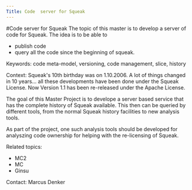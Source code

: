 ```yaml
---
Title: Code  server for Squeak
---
```

#Code  server for Squeak
The topic of this master is to develop a server of code for Squeak. The idea is to be able to 

-  publish code
-  query all the code since the beginning of squeak. 

Keywords: code meta-model, versioning, code management, slice, history

Context: Squeak's 10th birthday was on 1.10.2006. A lot of things changed in 10 years... all these developments have been done under the Squeak License. Now Version 1.1 has been re-released under the Apache License. 

The goal of this Master Project is to develope a server based service that has the complete history of Squeak available. This then can be queried  by different tools, from the normal Squeak history facilities to new analysis tools. 

As part of the project, one such analysis tools should be developed for analyszing code ownership for helping with the re-licensing of Squeak.

Related topics:

-  MC2
-  MC
-  Ginsu

Contact: Marcus Denker
